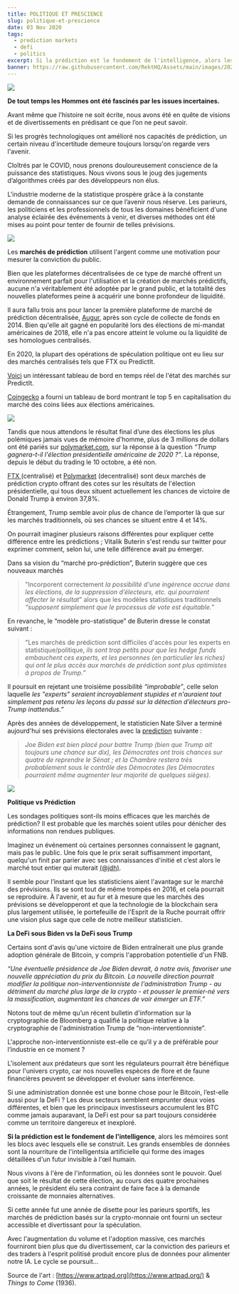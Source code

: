 ```yaml
---
title: POLITIQUE ET PRESCIENCE
slug: politique-et-prescience
date: 03 Nov 2020
tags:
  - prediction markets
  - defi
  - politics
excerpt: Si la prédiction est le fondement de l'intelligence, alors les souvenirs sont les blocs avec lesquels elle est construite. La DeFi fera-t-il mieux sous Biden ou Trump ?
banner: https://raw.githubusercontent.com/RektHQ/Assets/main/images/2020/11/things-to-come.jpg
---
```


![](https://raw.githubusercontent.com/RektHQ/Assets/main/images/2020/11/things-to-come.jpg)

**De tout temps les Hommes ont été fascinés par les issues incertaines.**

Avant même que l’histoire ne soit écrite, nous avons été en quête de visions et de divertissements en prédisant ce que l’on ne peut savoir.

Si les progrès technologiques ont amélioré nos capacités de prédiction, un certain niveau d'incertitude demeure toujours lorsqu'on regarde vers l'avenir.

Cloîtrés par le COVID, nous prenons douloureusement conscience de la puissance des statistiques. Nous vivons sous le joug des jugements d’algorithmes créés par des développeurs non élus.

L'industrie moderne de la statistique prospère grâce à la constante demande de connaissances sur ce que l’avenir nous réserve. Les parieurs, les politiciens et les professionnels de tous les domaines bénéficient d'une analyse éclairée des événements à venir, et diverses méthodes ont été mises au point pour tenter de fournir de telles prévisions.

![](https://raw.githubusercontent.com/RektHQ/Assets/main/images/2020/11/gambling-scene-3-BW.jpg)

Les **marchés de prédiction** utilisent l'argent comme une motivation pour mesurer la conviction du public.

Bien que les plateformes décentralisées de ce type de marché offrent un environnement parfait pour l'utilisation et la création de marchés prédictifs, aucune n'a véritablement été adoptée par le grand public, et la totalité des nouvelles plateformes peine à acquérir une bonne profondeur de liquidité.

Il aura fallu trois ans pour lancer la première plateforme de marché de prédiction décentralisée, [Augur](https://augur.net/), après son cycle de collecte de fonds en 2014. Bien qu'elle ait gagné en popularité lors des élections de mi-mandat américaines de 2018, elle n'a pas encore atteint le volume ou la liquidité de ses homologues centralisés.

En 2020, la plupart des opérations de spéculation politique ont eu lieu sur des marchés centralisés tels que FTX ou PredictIt.

[Voici](https://predictions.global/dashboard) un intéressant tableau de bord en temps réel de l'état des marchés sur PredictIt.

[Coingecko](https://www.coingecko.com/en?category_id=us-election-2020&view=market) a fourni un tableau de bord montrant le top 5 en capitalisation du marché des coins liées aux élections américaines.

![](https://raw.githubusercontent.com/RektHQ/Assets/main/images/2020/11/coingecko.png)

Tandis que nous attendons le résultat final d’une des élections les plus polémiques jamais vues de mémoire d'homme, plus de 3 millions de dollars ont été pariés sur [polymarket.com](https://polymarket.com/market/will-trump-win-the-2020-us-presidential-election), sur la réponse à la question _“Trump gagnera-t-il l'élection présidentielle américaine de 2020 ?”_. La réponse, depuis le début du trading le 10 octobre, a été non.

[FTX ](https://ftx.com/en/trade/TRUMP) (centralisé) et [Polymarket](https://polymarket.com/market/will-trump-win-the-2020-us-presidential-election) (decentralisé) sont deux marchés de prédiction crypto offrant des cotes sur les résultats de l'élection présidentielle, qui tous deux situent actuellement les chances de victoire de Donald Trump à environ 37,8%.

Étrangement, Trump semble avoir plus de chance de l’emporter là que sur les marchés traditionnels, où ses chances se situent entre 4 et 14%.

On pourrait imaginer plusieurs raisons différentes pour expliquer cette différence entre les prédictions ; Vitalik Buterin s'est rendu sur twitter pour exprimer comment, selon lui, une telle différence avait pu émerger.

Dans sa vision du “marché pro-prédiction”, Buterin suggère que ces nouveaux marchés

> "Incorporent correctement _la possibilité d'une ingérence accrue dans les élections, de la suppression d’électeurs, etc. qui pourraient affecter le résultat_” alors que les modèles statistiques traditionnels _“supposent simplement que le processus de vote est équitable.”_

En revanche, le “modèle pro-statistique” de Buterin dresse le constat suivant :

> "Les marchés de prédiction sont difficiles d'accès pour les experts en statistique/politique, _ils sont trop petits pour que les hedge funds embauchent ces experts, et les personnes (en particulier les riches) qui ont le plus accès aux marchés de prédiction sont plus optimistes à propos de Trump.”_

Il poursuit en rejetant une troisième possibilité _“improbable”_, celle selon laquelle _les "experts" seraient incroyablement stupides et n'auraient tout simplement pas retenu les leçons du passé sur la détection d’électeurs pro-Trump inattendus.”_

Après des années de développement, le statisticien Nate Silver a terminé aujourd'hui ses prévisions électorales avec la [prediction](https://fivethirtyeight.com/features/final-2020-presidential-election-forecast/) suivante :

> _Joe Biden est bien placé pour battre Trump (bien que Trump ait toujours une chance sur dix), les Démocrates ont trois chances sur quatre de reprendre le Sénat ; et la Chambre restera très probablement sous le contrôle des Démocrates (les Démocrates pourraient même augmenter leur majorité de quelques sièges)._

![](https://raw.githubusercontent.com/RektHQ/Assets/main/images/2020/11/casino-interior-nouveauBW.jpg)

**Politique vs Prédiction**

Les sondages politiques sont-ils moins efficaces que les marchés de prédiction? Il est probable que les marchés soient utiles pour dénicher des informations non rendues publiques.

Imaginez un événement où certaines personnes connaissent le gagnant, mais pas le public. Une fois que le prix serait suffisamment important, quelqu'un finit par parier avec ses connaissances d'initié et c’est alors le marché tout entier qui muterait [(@jdh)](https://twitter.com/jdh/status/1323481792305721344?s=20).

Il semble pour l’instant que les statisticiens aient l'avantage sur le marché des prévisions. Ils se sont tout de même trompés en 2016, et cela pourrait se reproduire. À l'avenir, et au fur et à mesure que les marchés des prévisions se développeront et que la technologie de la blockchain sera plus largement utilisée, le portefeuille de l'Esprit de la Ruche pourrait offrir une vision plus sage que celle de notre meilleur statisticien.

**La DeFi sous Biden vs la DeFi sous Trump**

Certains sont d'avis qu'une victoire de Biden entraînerait une plus grande adoption générale de Bitcoin, y compris l'approbation potentielle d'un FNB.

_“Une éventuelle présidence de Joe Biden devrait, à notre avis, favoriser une nouvelle appréciation du prix du Bitcoin. La nouvelle direction pourrait modifier la politique non-interventionniste de l'administration Trump - au détriment du marché plus large de la crypto - et pousser le premier-né vers la massification, augmentant les chances de voir émerger un ETF.”_

Notons tout de même qu’un récent bulletin d'information sur la cryptographie de Bloomberg a qualifié la politique relative à la cryptographie de l'administration Trump de “non-interventionniste”.

L'approche non-interventionniste est-elle ce qu’il y a de préférable pour l’industrie en ce moment ?

L'isolement aux prédateurs que sont les régulateurs pourrait être bénéfique pour l'univers crypto, car nos nouvelles espèces de flore et de faune financières peuvent se développer et évoluer sans interférence.

Si une administration donnée est une bonne chose pour le Bitcoin, l’est-elle aussi pour la DeFi ? Les deux secteurs semblent emprunter deux voies différentes, et bien que les principaux investisseurs accumulent les BTC comme jamais auparavant, la DeFi est pour sa part toujours considérée comme un territoire dangereux et inexploré.

**Si la prédiction est le fondement de l'intelligence**, alors les mémoires sont les blocs avec lesquels elle se construit. Les grands ensembles de données sont la nourriture de l'intelligentsia artificielle qui forme des images détaillées d'un futur invisible à l'œil humain.

Nous vivons à l'ère de l'information, où les données sont le pouvoir. Quel que soit le résultat de cette élection, au cours des quatre prochaines années, le président élu sera contraint de faire face à la demande croissante de monnaies alternatives.

Si cette année fut une année de disette pour les parieurs sportifs, les marchés de prédiction basés sur la crypto-monnaie ont fourni un secteur accessible et divertissant pour la spéculation.

Avec l'augmentation du volume et l'adoption massive, ces marchés fourniront bien plus que du divertissement, car la conviction des parieurs et des traders à l'esprit politisé produit encore plus de données pour alimenter notre IA. Le cycle se poursuit…

Source de l'art : [https://www.artpad.org](https://www.artpad.org/) & _Things to Come_ (1936).
